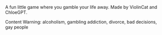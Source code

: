 A fun little game where you gamble your life away. Made by ViolinCat and ChloeGPT.

Content Warning: alcoholism, gambling addiction, divorce, bad decisions, gay people
